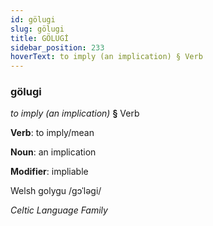 ```yaml
---
id: gölugi
slug: gölugi
title: GÖLUGİ
sidebar_position: 233
hoverText: to imply (an implication) § Verb
---
```


### gölugi

*to imply (an implication)* **§** Verb

**Verb**: to imply/mean

**Noun**: an implication

**Modifier**: impliable

Welsh golygu /ɡɔˈləɡi/

*Celtic Language Family*